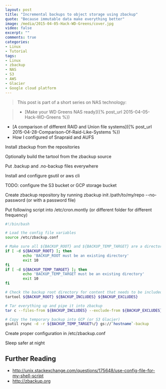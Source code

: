 ```yaml
---
layout: post
title: "Incremental backups to object storage using zbackup"
quote: "Because immutable data make everything better"
image: /media/2015-04-05-Hack-WD-Greens/cover.jpg
video: false
excerpt: ""
comments: true
categories:
- Linux
- Tutorial
tags:
- Linux
- zbackup
- NAS
- S3
- AWS
- Glacier
- Google cloud platform
---
```

> This post is part of a short series on NAS technology:

> - [Make your WD Greens NAS ready]({% post_url 2015-04-05-Hack-WD-Greens %})
- [A comparison of different RAID and Union file systems]({% post_url 2015-04-28-Comparison-Of-Raid-Like-Systems %})
- How I configured of Snapraid and AUFS

Install zbackup from the repositories

Optionally build the tartool from the zbackup source

Put .backup and .no-backup files everywhere

Install and configure gsutil or aws cli

TODO: configure the S3 bucket or GCP storage bucket

Create zbackup repository by running zbackup init /path/to/my/repo --no-password (or with a password file)

Put following script into /etc/cron.montly (or different folder for different frequency)

```bash
#!/bin/bash

# Load the config file variables
source /etc/zbackup.conf

# Make sure all ${BACKUP_ROOT} and ${BACKUP_TEMP_TARGET} are a directory with trailing slash
if [ -d ${BACKUP_ROOT} ]; then
        echo 'BACKUP_ROOT must be an existing directory'
        exit 10
fi
if [ -d ${BACKUP_TEMP_TARGET} ]; then
        echo 'BACKUP_TEMP_TARGET must be an existing directory'
        exit 10
fi

# Check the backup root directory for content that needs to be included
tartool ${BACKUP_ROOT} ${BACKUP_INCLUDES} ${BACKUP_EXCLUDES}

# Tar everything up and pipe it into zbackup
tar c --files-from ${BACKUP_INCLUDES} --exclude-from ${BACKUP_EXCLUDES} | zbackup backup ${BACKUP_TEMP_TARGET%/}/backups/backup-`date '+%Y-%m-%d'`

# Copy the temporary backup into GCP (or S3 Glacier)
gsutil rsync -d -r ${BACKUP_TEMP_TARGET%/} gs://`hostname`-backup
```

Create proper configuration in /etc/zbackup.conf

Sleep safer at night

## Further Reading
* http://unix.stackexchange.com/questions/175648/use-config-file-for-my-shell-script
* http://zbackup.org
